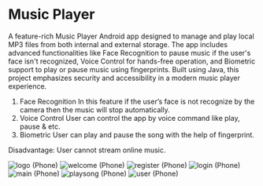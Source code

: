 # Music Player
A feature-rich Music Player Android app designed to manage and play local MP3 files from both internal and external storage. The app includes advanced functionalities like Face Recognition to pause music if the user's face isn't recognized, Voice Control for hands-free operation, and Biometric support to play or pause music using fingerprints. Built using Java, this project emphasizes security and accessibility in a modern music player experience.
1.	Face Recognition
       In this feature if the user’s face is not recognize by the camera then the music will stop automatically.
2.	Voice Control
      User can control the app by voice command like play, pause & etc.
3.	Biometric 
      User can play and pause the song with the help of fingerprint. 
 
 Disadvantage:  User cannot stream online music.

![logo (Phone)](https://user-images.githubusercontent.com/91480608/201011219-cf19de28-16e9-436d-a78d-38fe47fcfc0f.png)
![welcome (Phone)](https://user-images.githubusercontent.com/91480608/201011265-4b6d2d0b-4470-4cda-af9c-bf8f5e547c1e.png)
![register (Phone)](https://user-images.githubusercontent.com/91480608/201011276-b28609d4-1e8f-45d5-b1de-08a9b7bdc0af.png)
![login (Phone)](https://user-images.githubusercontent.com/91480608/201011283-fd656c6c-c940-430f-9039-eb329b6046ad.png)
![main (Phone)](https://user-images.githubusercontent.com/91480608/201011288-601dd3c7-7319-4b10-87ff-b5a433703996.png)
![playsong (Phone)](https://user-images.githubusercontent.com/91480608/201011293-ee5e933d-6939-41c0-bf4a-18a61eb58296.png)
![user (Phone)](https://user-images.githubusercontent.com/91480608/201011300-671611cd-0e87-44ad-bac8-719a56cad6c7.png)
